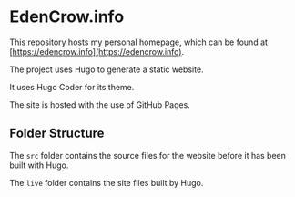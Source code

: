 # EdenCrow.info
This repository hosts my personal homepage, which can be found at [https://edencrow.info](https://edencrow.info).

The project uses Hugo to generate a static website.

It uses Hugo Coder for its theme.

The site is hosted with the use of GitHub Pages.

## Folder Structure
The `src` folder contains the source files for the website before it has been built with Hugo.

The `live` folder contains the site files built by Hugo.